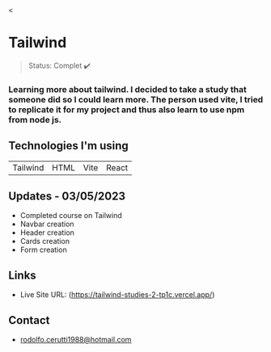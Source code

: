 <<h1>Tailwind</h1>

> Status: Complet ✔️

### Learning more about tailwind. I decided to take a study that someone did so I could learn more. The person used vite, I tried to replicate it for my project and thus also learn to use npm from node js.

## Technologies I'm using

<table>
  <tr>
    <td>Tailwind</td>
    <td>HTML</td>
    <td>Vite</td>
    <td>React</td>
  </tr>
  
</table>

## Updates - 03/05/2023

+ Completed course on Tailwind
+ Navbar creation
+ Header creation
+ Cards creation
+ Form creation

## Links

- Live Site URL: (https://tailwind-studies-2-tp1c.vercel.app/)

## Contact

+ rodolfo.cerutti1988@hotmail.com